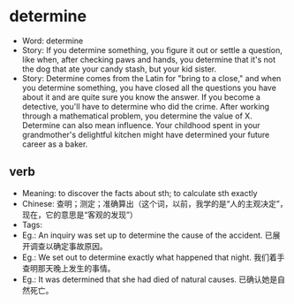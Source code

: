 # determine

- Word: determine
- Story: If you determine something, you figure it out or settle a question, like when, after checking paws and hands, you determine that it's not the dog that ate your candy stash, but your kid sister.
- Story: Determine comes from the Latin for "bring to a close," and when you determine something, you have closed all the questions you have about it and are quite sure you know the answer. If you become a detective, you'll have to determine who did the crime. After working through a mathematical problem, you determine the value of X. Determine can also mean influence. Your childhood spent in your grandmother's delightful kitchen might have determined your future career as a baker.

## verb

- Meaning: to discover the facts about sth; to calculate sth exactly
- Chinese: 查明；测定；准确算出（这个词，以前，我学的是“人的主观决定”，现在，它的意思是“客观的发现”）
- Tags: 
- Eg.: An inquiry was set up to determine the cause of the accident. 已展开调查以确定事故原因。
- Eg.: We set out to determine exactly what happened that night. 我们着手查明那天晚上发生的事情。
- Eg.: It was determined that she had died of natural causes. 已确认她是自然死亡。

